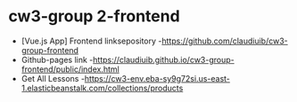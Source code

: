 # cw3-group 2-frontend
 - [Vue.js App] Frontend linksepository -https://github.com/claudiuib/cw3-group-frontend
  - Github-pages link -https://claudiuib.github.io/cw3-group-frontend/public/index.html
  - Get All  Lessons  -https://cw3-env.eba-sy9g72si.us-east-1.elasticbeanstalk.com/collections/products
